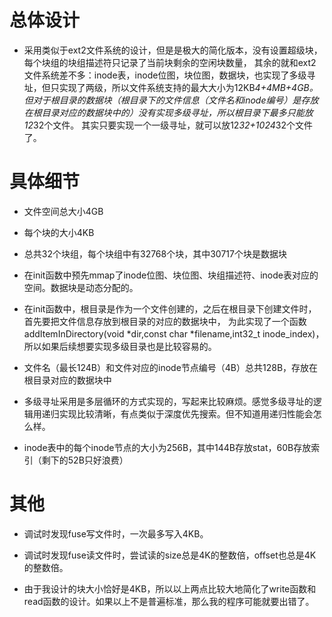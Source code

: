 # 总体设计

- 采用类似于ext2文件系统的设计，但是是极大的简化版本，没有设置超级块，每个块组的块组描述符只记录了当前块剩余的空闲块数量，
其余的就和ext2文件系统差不多：inode表，inode位图，块位图，数据块，也实现了多级寻址，但只实现了两级，所以文件系统支持的最大大小为12KB*4+4MB+4GB。
但对于根目录的数据块（根目录下的文件信息（文件名和inode编号）是存放在根目录对应的数据块中的）没有实现多级寻址，所以根目录下最多只能放12*32个文件。
其实只要实现一个一级寻址，就可以放12*32+1024*32个文件了。

# 具体细节

- 文件空间总大小4GB

- 每个块的大小4KB

- 总共32个块组，每个块组中有32768个块，其中30717个块是数据块

- 在init函数中预先mmap了inode位图、块位图、块组描述符、inode表对应的空间。数据块是动态分配的。

- 在init函数中，根目录是作为一个文件创建的，之后在根目录下创建文件时，首先要把文件信息存放到根目录的对应的数据块中，
为此实现了一个函数addItemInDirectory(void *dir,const char *filename,int32_t inode_index)，所以如果后续想要实现多级目录也是比较容易的。

- 文件名（最长124B）和文件对应的inode节点编号（4B）总共128B，存放在根目录对应的数据块中

- 多级寻址采用是多层循环的方式实现的，写起来比较麻烦。感觉多级寻址的逻辑用递归实现比较清晰，有点类似于深度优先搜索。但不知道用递归性能会怎么样。

- inode表中的每个inode节点的大小为256B，其中144B存放stat，60B存放索引（剩下的52B只好浪费）

# 其他

- 调试时发现fuse写文件时，一次最多写入4KB。

- 调试时发现fuse读文件时，尝试读的size总是4K的整数倍，offset也总是4K的整数倍。

- 由于我设计的块大小恰好是4KB，所以以上两点比较大地简化了write函数和read函数的设计。如果以上不是普遍标准，那么我的程序可能就要出错了。

